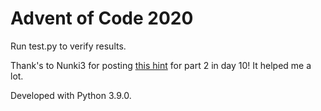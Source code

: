 # Advent of Code 2020

Run test.py to verify results.

Thank's to Nunki3 for posting
[this hint](https://old.reddit.com/r/adventofcode/comments/kacdbl/2020_day_10c_part_2_no_clue_how_to_begin/gf9lzhd/)
for part 2 in day 10! It helped me a lot.

Developed with Python 3.9.0.
